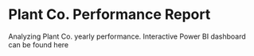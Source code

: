 # Plant Co. Performance Report
Analyzing Plant Co. yearly performance. Interactive Power BI dashboard can be found here 
